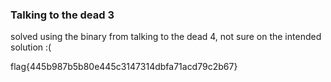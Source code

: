 ### Talking to the dead 3

solved using the binary from talking to the dead 4, not sure on the intended solution :(

flag{445b987b5b80e445c3147314dbfa71acd79c2b67}